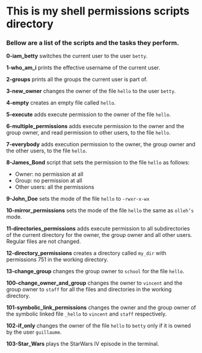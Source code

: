# This is my shell permissions scripts directory

### Bellow are a list of the scripts and the tasks they perform.

__0-iam_betty__ switches the current user to the user `betty`.

__1-who_am_i__ prints the effective username of the current user.

__2-groups__  prints all the groups the current user is part of.

__3-new_owner__ changes the owner of the file `hello` to the user `betty`.

__4-empty__ creates an empty file called `hello`.

__5-execute__ adds execute permission to the owner of the file `hello`.

__6-multiple_permissions__ adds execute permission to the owner and the group owner, and read permission to other users, to the file `hello`.

__7-everybody__ adds execution permission to the owner, the group owner and the other users, to the file `hello`. 

__8-James_Bond__ script that sets the permission to the file `hello` as follows:
* Owner: no permission at all
* Group: no permission at all
* Other users: all the permissions

__9-John_Doe__ sets the mode of the file `hello` to `-rwxr-x-wx`

__10-mirror_permissions__ sets the mode of the file `hello` the same as `olleh’s` mode.

__11-directories_permissions__ adds execute permission to all subdirectories of the current directory for the owner, the group owner and all other users. Regular files are not changed. 

__12-directory_permissions__ creates a directory called `my_dir` with permissions 751 in the working directory. 

__13-change_group__ changes the group owner to `school` for the file `hello`.

__100-change_owner_and_group__ changes the owner to `vincent` and the group owner to `staff` for all the files and directories in the working directory.

__101-symbolic_link_permissions__ changes the owner and the group owner of the symbolic linked file `_hello` to `vincent` and `staff` respectively.

__102-if_only__ changes the owner of the file `hello` to `betty` only if it is owned by the user `guillaume`.

__103-Star_Wars__ plays the StarWars IV episode in the terminal.
